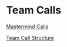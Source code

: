 # Team Calls

[Mastermind Calls](Team%20Calls%203f8bba88b9ae4f85b6baf22b5fa4ecab/Mastermind%20Calls%200105c4e53fcd4d05bb239d8d44160237.csv)

[Team Call Structure ](Team%20Calls%203f8bba88b9ae4f85b6baf22b5fa4ecab/Team%20Call%20Structure%2064c4e259f584496aac53afee822c0f66.md)